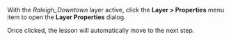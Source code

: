 With the *Raleigh_Downtown* layer active,  click the **Layer > Properties** menu item to open the **Layer Properties** dialog.

Once clicked, the lesson will automatically move to the next step.